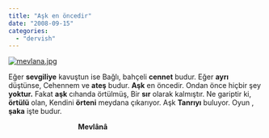 ```yaml
---
title: "Aşk en öncedir"
date: "2008-09-15"
categories: 
  - "dervish"
---
```


[![mevlana.jpg](/uploads/2008/09/mevlana.jpg)](/uploads/2008/09/mevlana.jpg "mevlana.jpg")

Eğer **sevgiliye** kavuştun ise Bağlı, bahçeli **cennet** budur. Eğer **ayrı** düştünse, Cehennem ve **ateş** budur. **Aşk** en öncedir. Ondan önce hiçbir şey **yoktur.** Fakat **aşk** cıhanda örtülmüş, Bir **sır** olarak kalmıştır. Ne gariptir ki, **örtülü** olan, Kendini **örteni** meydana çıkarıyor. Aşk **Tanrıyı** buluyor. Oyun , **şaka** işte budur.

                                   **Mevlânâ**
